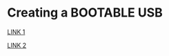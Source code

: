 # Creating a BOOTABLE USB
 
[LINK 1](https://www.youtube.com/watch?v=TqTtt7ljUWQ)

[LINK 2](https://www.youtube.com/watch?v=R70GchcnWpA)
